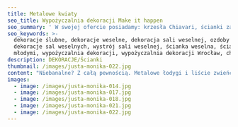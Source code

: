 ```yaml
---
title: Metalowe kwiaty
seo_title: Wypożyczalnia dekoracji Make it happen
seo_summary: ' W swojej ofercie posiadamy: krzesła Chiavari, ścianki za młodą parę, podtalerze i wiele innych weselnych dekoracji. '
seo_keywords: >-
  dekoracje ślubne, dekoracje weselne, dekoracja sali weselnej, ozdoby ślubne,
  dekoracje sal weselnych, wystrój sali weselnej, ścianka weselna, ścianka za
  młodymi, wypożyczalnia dekoracji, wypożyczalnia dekoracji Wrocław, chiavari
description: DEKORACJE/Ścianki
thumbnail: /images/justa-monika-022.jpg
content: "Niebanalne? Z całą pewnością. Metalowe łodygi i liście zwieńczone papierowymi kwiatami. Idealna dekoracja każdej plenerowej imprezy. Zaskoczy wszystkich gości.\n\n•\t materiał: łodygi wykonane z metalowego, skręconego pręta, kwiaty wykonane z papieru\n\n•\t kolor łodyg i liści: zielony\n\n•\t kolor kwiatów: ecru, środki kwiatów w kolorze starego złota\n\n•\t aranżacja składa się z 5 kwiatów\n\n•\twysokość łodyg (bez kwiatów): 180cm, 160cm, 140cm, 120cm, 100cm\n\n•\tcena wypożyczenia: 800 zł\n\n•\ttransport na terenie Wrocławia - gratis, poza terenem Wrocławia wyceniany jest indywidualnie\n\n•\tistnieje możliwość odbioru osobistego  \n\n•\tsprawdź dostępność w kalendarzu i dokonaj wstępnej rezerwacji\n\n•\twięcej  informacji znajdziesz w zakładce [JAK DZIAŁAMY](/form)"
images:
  - image: /images/justa-monika-014.jpg
  - image: /images/justa-monika-017.jpg
  - image: /images/justa-monika-018.jpg
  - image: /images/justa-monika-021.jpg
  - image: /images/justa-monika-022.jpg
---
```


